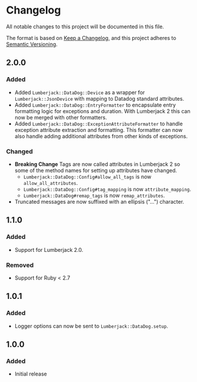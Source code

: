 # Changelog
All notable changes to this project will be documented in this file.

The format is based on [Keep a Changelog](https://keepachangelog.com/en/1.0.0/),
and this project adheres to [Semantic Versioning](https://semver.org/spec/v2.0.0.html).

## 2.0.0

### Added

- Added `Lumberjack::DataDog::Device` as a wrapper for `Lumberjack::JsonDevice` with mapping to Datadog standard attributes.
- Added `Lumberjack::DataDog::EntryFormatter` to encapsulate entry formatting logic for exceptions and duration. With Lumberjack 2 this can now be merged with other formatters.
- Added `Lumberjack::DataDog::ExceptionAttributeFormatter` to handle exception attribute extraction and formatting. This formatter can now also handle adding additional attributes from other kinds of exceptions.

### Changed

- **Breaking Change** Tags are now called attributes in Lumberjack 2 so some of the method names for setting up attributes have changed.
  - `Lumberjack::DataDog::Config#allow_all_tags` is now `allow_all_attributes`.
  - `Lumberjack::DataDog::Config#tag_mapping` is now `attribute_mapping`.
  - `Lumberjack::DataDog#remap_tags` is now `remap_attributes`.
- Truncated messages are now suffixed with an ellipsis ("…") character.

## 1.1.0

### Added

- Support for Lumberjack 2.0.

### Removed

- Support for Ruby < 2.7

## 1.0.1

### Added

- Logger options can now be sent to `Lumberjack::DataDog.setup`.

## 1.0.0

### Added

- Initial release
